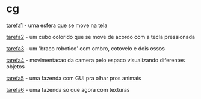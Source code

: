 # cg

[tarefa1](tarefa1) - uma esfera que se move na tela

[tarefa2](tarefa2) - um cubo colorido que se move de acordo com a tecla pressionada

[tarefa3](tarefa3) - um 'braco robotico' com ombro, cotovelo e dois ossos

[tarefa4](tarefa4) - movimentacao da camera pelo espaco visualizando diferentes objetos

[tarefa5](tarefa5) - uma fazenda com GUI pra olhar pros animais

[tarefa6](tarefa6) - uma fazenda so que agora com texturas
